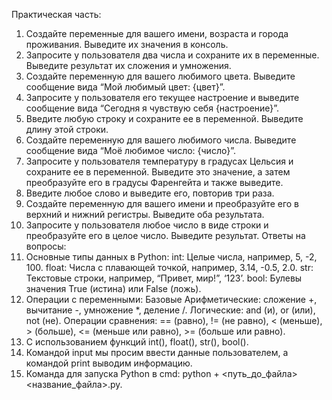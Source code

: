 Практическая часть:
1. Создайте переменные для вашего имени, возраста и города проживания. Выведите их значения в консоль.
2. Запросите у пользователя два числа и сохраните их в переменные. Выведите результат их сложения и умножения.
3. Создайте переменную для вашего любимого цвета. Выведите сообщение вида “Мой любимый цвет: {цвет}”.
4. Запросите у пользователя его текущее настроение и выведите сообщение вида “Сегодня я чувствую себя {настроение}”.
5. Введите любую строку и сохраните ее в переменной. Выведите длину этой строки.
6. Создайте переменную для вашего любимого числа. Выведите сообщение вида “Моё любимое число: {число}”.
7. Запросите у пользователя температуру в градусах Цельсия и сохраните ее в переменной. Выведите это значение, а затем преобразуйте его в градусы Фаренгейта и также выведите.
8. Введите любое слово и выведите его, повторив три раза.
9. Создайте переменную для вашего имени и преобразуйте его в верхний и нижний регистры. Выведите оба результата.
10. Запросите у пользователя любое число в виде строки и преобразуйте его в целое число. Выведите результат.
Ответы на вопросы:
1. Основные типы данных в Python:
int: Целые числа, например, 5, -2, 100.
float: Числа с плавающей точкой, например, 3.14, -0.5, 2.0.
str: Текстовые строки, например, “Привет, мир!”, ‘123’.
bool: Булевы значения True (истина) или False (ложь).
2. Операции с переменными:
Базовые Арифметические: сложение +, вычитание -, умножение *, деление /.
Логические: and (и), or (или), not (не).
Операции сравнения: == (равно), != (не равно), < (меньше), > (больше), <= (меньше или равно), >= (больше или равно).
3. C использованием функций int(), float(), str(), bool().
4. Командой input мы просим ввести данные пользователем, а командой print выводим информацию.
5. Команда для запуска Python в cmd: python + <путь_до_файла>\<название_файла>.py.
